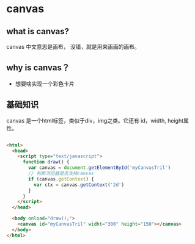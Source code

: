 # canvas

## what is canvas?
canvas 中文意思是画布， 没错，就是用来画画的画布。

## why is canvas？
- 想要啥实现一个彩色卡片

## 基础知识
canvas 是一个html标签，类似于div，img之类。它还有 id，width, height属性。
```html

<html>
  <head>
    <script type="text/javascript">
      function draw() {
        var canvas = document.getElementById('myCanvasTril')
        // 判断浏览器是否支持canvas
        if (canvas.getContext) {
          var ctx = canvas.getContext('2d')
        }
      }
    </script>
  </head>

  <body onload="draw();">
    <canvas id="myCanvasTril" widht="300" height="150"></canvas>
  </body>
</html>
```


